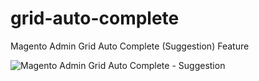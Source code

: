 # grid-auto-complete
Magento Admin Grid Auto Complete (Suggestion) Feature

![Magento Admin Grid Auto Complete - Suggestion](https://potatocommerce.com/media/catalog/product/cache/1/image/9df78eab33525d08d6e5fb8d27136e95/3/g/3ga_1_1.png)

